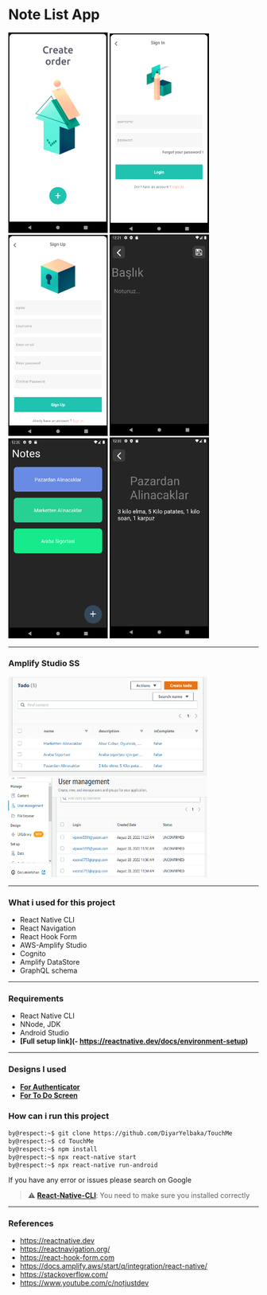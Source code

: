 # Note List App


<p >
  
  <img src="https://github.com/DiyarYelbaka/TouchMe/blob/main/assets/readmePhoto/3.png" width="200"  >
    <img src="https://github.com/DiyarYelbaka/TouchMe/blob/main/assets/readmePhoto/4.png" width="200"  >
      <img src="https://github.com/DiyarYelbaka/TouchMe/blob/main/assets/readmePhoto/5.png" width="200"  >
        <img src="https://github.com/DiyarYelbaka/TouchMe/blob/main/assets/readmePhoto/2.png" width="200"  >
         <img src="https://github.com/DiyarYelbaka/TouchMe/blob/main/assets/readmePhoto/1.png" width="200"  >
           <img src="https://github.com/DiyarYelbaka/TouchMe/blob/main/assets/readmePhoto/6.png" width="200"  >
</p>

<hr />

  ### Amplify Studio SS
<p>
   <img src="https://github.com/DiyarYelbaka/TouchMe/blob/main/assets/readmePhoto/data.png" width="400" height="200"  >
  <img src="https://github.com/DiyarYelbaka/TouchMe/blob/main/assets/readmePhoto/user2.png" width="400"  height="200"  >
     
</p>

<hr />

### What i used for this project
- React Native CLI
- React Navigation
- React Hook Form
- AWS-Amplify Studio 
- Cognito
- Amplify DataStore 
- GraphQL schema

<hr />

### Requirements
- React Native CLI
- NNode, JDK
- Android Studio
- **[Full setup link](- https://reactnative.dev/docs/environment-setup)**

<hr />

### Designs I used
- **[For Authenticator](https://www.behance.net/gallery/108454511/Free-download-mobile-UI-Kit)**
- **[For To Do Screen](https://www.figma.com/community/file/1014161465589596715)**


### How can i run this project

```console
by@respect:~$ git clone https://github.com/DiyarYelbaka/TouchMe
by@respect:~$ cd TouchMe
by@respect:~$ npm install
by@respect:~$ npx react-native start
by@respect:~$ npx react-native run-android
```

If you have any error or issues please search on Google

> :warning: **[React-Native-CLI](https://reactnative.dev/docs/environment-setup)**: You need to make sure you installed correctly

<hr />

### References
- https://reactnative.dev
- https://reactnavigation.org/
- https://react-hook-form.com
- https://docs.amplify.aws/start/q/integration/react-native/
- https://stackoverflow.com/
- https://www.youtube.com/c/notjustdev
